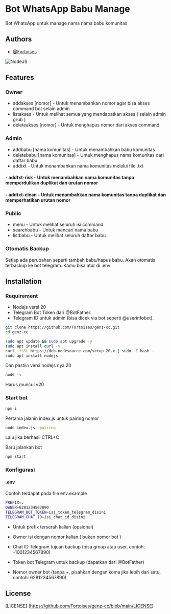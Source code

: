 
# Bot WhatsApp Babu Manage
Bot WhatsApp untuk manage nama nama babu komunitas
## Authors

- [@Fortoises](https://www.github.com/Fortoises)

![NodeJS](https://img.shields.io/badge/nodejs-green)
## Features

### Owner
- addakses [nomor] - Untuk menambahkan nomor agar bisa akses command bot selain admin
- listakses - Untuk melihat semua yang mendapatkan akses ( selain admin grub )
- deleteakses [nomor] - Untuk menghapus nomor dari akses command

### Admin
- addbabu [nama komunitas] - Untuk menambahkan babu komunitas
- deletebabu [nama komunitas] - Untuk menghapus nama komunitas dari daftar babu
- addtxt - Untuk menambahkan nama komunitas melalui file .txt
#### - addtxt-risk - Untuk menambahkan nama komunitas tanpa memperdulikan duplikat dan urutan nomor
#### - addtxt-clean - Untuk menambahkan nama komunitas tanpa duplikat dan memperhatikan urutan nomor

### Public
- menu - Untuk melihat seluruh isi command
- searchbabu - Untuk mencari nama babu
- listbabu - Untuk melihat seluruh daftar babu

### Otomatis Backup
Setiap ada perubahan seperti tambah babu/hapus  babu. Akan otomatis terbackup ke bot telegram. Kamu bisa atur di .env

## Installation

### Requirement

- Nodejs versi 20
- Telegram Bot Token dari @BotFather.
- Telegram ID untuk admin (bisa dicek via bot seperti @userinfobot).


```bash
git clone https://github.com/Fortoises/genz-cc.git
cd genz-cc
```
```bash
sudo apt update && sudo apt upgrade -y
sudo apt install curl -y
curl -fsSL https://deb.nodesource.com/setup_20.x | sudo -E bash -
sudo apt install nodejs
```

Dan pastiin versi nodejs nya 20

```bash
node -v
```

Harus muncul v20

### Start bot

```bash
npm i
```

Pertama jalanin index.js untuk pairing nomor

```bash
node index.js -pairing
```

Lalu jika berhasil CTRL+C

Baru jalankan bot

```bash
npm start
```


### Konfigurasi

#### .env
Contoh terdapat pada file env.example

```bash
PREFIX=.
OWNER=6281234567890
TELEGRAM_BOT_TOKEN=isi_token_telegram_disini
TELEGRAM_CHAT_ID=isi_chat_id_disini 
```
- Untuk prefix terserah kalian (opsional)

- Owner isi dengan nomor kalian ( bukan nomor bot )

- Chat ID Telegram tujuan backup (bisa group atau user, contoh: -1001234567890)

- Token bot Telegram untuk backup (dapatkan dari @BotFather)

- Nomor owner bot (tanpa +, pisahkan dengan koma jika lebih dari satu, contoh: 6281234567890)
## License

[LICENSE]
(https://github.com/Fortoises/genz-cc/blob/main/LICENSE)

